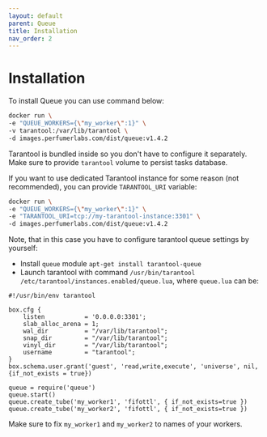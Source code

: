```yaml
---
layout: default
parent: Queue
title: Installation
nav_order: 2
---
```


Installation
============

To install Queue you can use command below:

```bash
docker run \
-e "QUEUE_WORKERS={\"my_worker\":1}" \
-v tarantool:/var/lib/tarantool \
-d images.perfumerlabs.com/dist/queue:v1.4.2
```

Tarantool is bundled inside so you don't have to configure it separately.
Make sure to provide `tarantool` volume to persist tasks database.

If you want to use dedicated Tarantool instance for some reason (not recommended), you can provide `TARANTOOL_URI` variable:

```bash
docker run \
-e "QUEUE_WORKERS={\"my_worker\":1}" \
-e "TARANTOOL_URI=tcp://my-tarantool-instance:3301" \
-d images.perfumerlabs.com/dist/queue:v1.4.2
```

Note, that in this case you have to configure tarantool queue settings by yourself:

- Install `queue` module `apt-get install tarantool-queue`
- Launch tarantool with command `/usr/bin/tarantool /etc/tarantool/instances.enabled/queue.lua`, where `queue.lua` can be:

```
#!/usr/bin/env tarantool

box.cfg {
    listen           = '0.0.0.0:3301';
    slab_alloc_arena = 1;
    wal_dir          = "/var/lib/tarantool";
    snap_dir         = "/var/lib/tarantool";
    vinyl_dir        = "/var/lib/tarantool";
    username         = "tarantool";
}
box.schema.user.grant('guest', 'read,write,execute', 'universe', nil, {if_not_exists = true})

queue = require('queue')
queue.start()
queue.create_tube('my_worker1', 'fifottl', { if_not_exists=true })
queue.create_tube('my_worker2', 'fifottl', { if_not_exists=true })
```

Make sure to fix `my_worker1` and `my_worker2` to names of your workers.